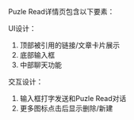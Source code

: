 Puzle Read详情页包含以下要素：

UI设计：
1. 顶部被引用的链接/文章卡片展示
2. 底部输入框
3. 中部聊天功能

交互设计：
1. 输入框打字发送和Puzle Read对话
2. 更多图标点击后显示删除/新建